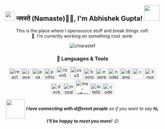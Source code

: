 <div align="center">

  <h2>
    <img src="https://emojis.slackmojis.com/emojis/images/1531849430/4246/blob-sunglasses.gif?1531849430" width="30"/> 
    नमस्ते (Namaste)🙏🏻, I'm Abhishek Gupta! 
    <img src="https://media.giphy.com/media/12oufCB0MyZ1Go/giphy.gif" width="50" />
  </h2>

  <p>This is the place where I opensource stuff and break things :rofl: <br>
  🔭 &nbsp;I’m currently working on something cool :wink:</p>

  <img align="center" src="https://github-readme-streak-stats.herokuapp.com/?user=kunvarabhishek&" alt="chiarastef" />

  <h3>💼 Languages & Tools</h3>
  <p>
    <img src="https://cdn.jsdelivr.net/gh/devicons/devicon/icons/react/react-original.svg" alt="react" width="35" height="35"/>
    <img src="https://cdn.jsdelivr.net/gh/devicons/devicon/icons/javascript/javascript-original.svg" alt="javascript" width="30" height="35"/>
    <img src="https://cdn.jsdelivr.net/gh/devicons/devicon/icons/java/java-original.svg" alt="java" width="35" height="35"/>
    <img src="https://cdn.jsdelivr.net/gh/devicons/devicon/icons/python/python-original.svg" alt="python" width="35" height="35"/>
    <img src="https://cdn.jsdelivr.net/gh/devicons/devicon/icons/html5/html5-original-wordmark.svg" alt="html5" width="40" height="40"/>
    <img src="https://cdn.jsdelivr.net/gh/devicons/devicon/icons/css3/css3-original-wordmark.svg" alt="css3" width="40" height="40"/>
    <img src="https://cdn.jsdelivr.net/gh/devicons/devicon/icons/bootstrap/bootstrap-original.svg" alt="bootstrap" width="35" height="35"/>
    <img src="https://cdn.jsdelivr.net/gh/devicons/devicon/icons/express/express-original.svg" alt="express" width="35" height="35"/>
    <img src="https://cdn.jsdelivr.net/gh/devicons/devicon/icons/nodejs/nodejs-original.svg" alt="nodejs" width="35" height="35"/>
    <img src="https://static.djangoproject.com/img/logos/django-logo-positive.svg" alt="django" width="35" height="35"/>
    <img src="https://cdn.jsdelivr.net/gh/devicons/devicon/icons/c/c-original.svg" alt="c" width="35" height="35"/>
    <img src="https://cdn.jsdelivr.net/gh/devicons/devicon/icons/linux/linux-original.svg" alt="linux" width="35" height="35"/>
    <img src="https://cdn.jsdelivr.net/gh/devicons/devicon/icons/docker/docker-original.svg" alt="docker" width="35" height="35"/>
    <img src="https://cdn.jsdelivr.net/gh/devicons/devicon/icons/microsoftsqlserver/microsoftsqlserver-plain.svg" alt="mssql" width="35" height="35"/>
    <img src="https://www.logo.wine/a/logo/Microsoft_Office/Microsoft_Office-Logo.wine.svg" alt="ms-office" width="45" height="45"/>
    <img src="https://cdn.jsdelivr.net/gh/devicons/devicon/icons/intellij/intellij-original.svg" alt="intellij" width="35" height="35"/>
    <img src="https://cdn.icon-icons.com/icons2/1508/PNG/512/codeblocks_104542.png" alt="codeblocks" width="35" height="35"/>
  </p>

  <p>
    <img src="https://media.giphy.com/media/LnQjpWaON8nhr21vNW/giphy.gif" width="60" align="center" />
    <em><b>I love connecting with different people</b> so if you want to say <b>hi, I'll be happy to meet you more!</b> 😊</em>
  </p>

</div>
